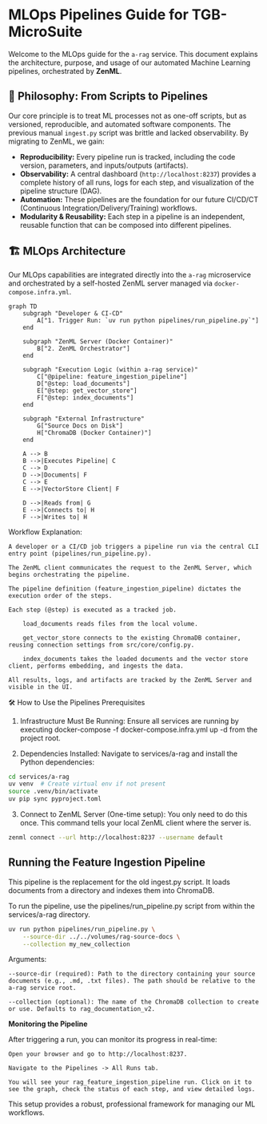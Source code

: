 # MLOps Pipelines Guide for TGB-MicroSuite

Welcome to the MLOps guide for the `a-rag` service. This document explains the architecture, purpose, and usage of our automated Machine Learning pipelines, orchestrated by **ZenML**.

## 🎯 Philosophy: From Scripts to Pipelines

Our core principle is to treat ML processes not as one-off scripts, but as versioned, reproducible, and automated software components. The previous manual `ingest.py` script was brittle and lacked observability. By migrating to ZenML, we gain:

-   **Reproducibility:** Every pipeline run is tracked, including the code version, parameters, and inputs/outputs (artifacts).
-   **Observability:** A central dashboard (`http://localhost:8237`) provides a complete history of all runs, logs for each step, and visualization of the pipeline structure (DAG).
-   **Automation:** These pipelines are the foundation for our future CI/CD/CT (Continuous Integration/Delivery/Training) workflows.
-   **Modularity & Reusability:** Each step in a pipeline is an independent, reusable function that can be composed into different pipelines.

## 🏗️ MLOps Architecture

Our MLOps capabilities are integrated directly into the `a-rag` microservice and orchestrated by a self-hosted ZenML server managed via `docker-compose.infra.yml`.

```mermaid
graph TD
    subgraph "Developer & CI-CD"
        A["1. Trigger Run: `uv run python pipelines/run_pipeline.py`"]
    end

    subgraph "ZenML Server (Docker Container)"
        B["2. ZenML Orchestrator"]
    end

    subgraph "Execution Logic (within a-rag service)"
        C["@pipeline: feature_ingestion_pipeline"]
        D["@step: load_documents"]
        E["@step: get_vector_store"]
        F["@step: index_documents"]
    end

    subgraph "External Infrastructure"
        G["Source Docs on Disk"]
        H["ChromaDB (Docker Container)"]
    end

    A --> B
    B -->|Executes Pipeline| C
    C --> D
    D -->|Documents| F
    C --> E
    E -->|VectorStore Client| F
    
    D -->|Reads from| G
    E -->|Connects to| H
    F -->|Writes to| H
```

Workflow Explanation:

    A developer or a CI/CD job triggers a pipeline run via the central CLI entry point (pipelines/run_pipeline.py).

    The ZenML client communicates the request to the ZenML Server, which begins orchestrating the pipeline.

    The pipeline definition (feature_ingestion_pipeline) dictates the execution order of the steps.

    Each step (@step) is executed as a tracked job.

        load_documents reads files from the local volume.

        get_vector_store connects to the existing ChromaDB container, reusing connection settings from src/core/config.py.

        index_documents takes the loaded documents and the vector store client, performs embedding, and ingests the data.

    All results, logs, and artifacts are tracked by the ZenML Server and visible in the UI.

🛠️ How to Use the Pipelines
Prerequisites

1. Infrastructure Must Be Running: Ensure all services are running by executing docker-compose -f docker-compose.infra.yml up -d from the project root.

2. Dependencies Installed: Navigate to services/a-rag and install the Python dependencies:

```bash
cd services/a-rag
uv venv  # Create virtual env if not present
source .venv/bin/activate
uv pip sync pyproject.toml
```

3. Connect to ZenML Server (One-time setup):
You only need to do this once. This command tells your local ZenML client where the server is.

```bash
zenml connect --url http://localhost:8237 --username default
```

## Running the Feature Ingestion Pipeline

This pipeline is the replacement for the old ingest.py script. It loads documents from a directory and indexes them into ChromaDB.

To run the pipeline, use the pipelines/run_pipeline.py script from within the services/a-rag directory.

```bash
uv run python pipelines/run_pipeline.py \
    --source-dir ../../volumes/rag-source-docs \
    --collection my_new_collection
```

Arguments:

    --source-dir (required): Path to the directory containing your source documents (e.g., .md, .txt files). The path should be relative to the a-rag service root.

    --collection (optional): The name of the ChromaDB collection to create or use. Defaults to rag_documentation_v2.

**Monitoring the Pipeline**

After triggering a run, you can monitor its progress in real-time:

    Open your browser and go to http://localhost:8237.

    Navigate to the Pipelines -> All Runs tab.

    You will see your rag_feature_ingestion_pipeline run. Click on it to see the graph, check the status of each step, and view detailed logs.

This setup provides a robust, professional framework for managing our ML workflows.